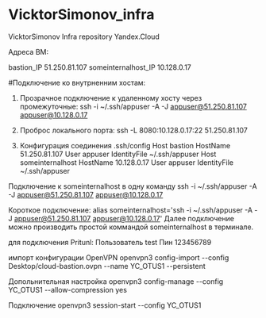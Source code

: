 # VicktorSimonov_infra
VicktorSimonov Infra repository
Yandex.Cloud

Адреса ВМ:

bastion_IP 51.250.81.107
someinternalhost_IP 10.128.0.17

#Подключение ко внутрненним хостам:
1) Прозрачное подключение к удаленному хосту через промежуточные:
  ssh -i ~/.ssh/appuser -A -J appuser@51.250.81.107 appuser@10.128.0.17

2) Проброс локального порта:
  ssh -L 8080:10.128.0.17:22 51.250.81.107

3) Конфигурация соединения .ssh/config
  Host bastion
	  HostName 51.250.81.107
	  User appuser
	  IdentityFile ~/.ssh/appuser
  Host someinternalhost
	  HostName 10.128.0.17
	  User appuser
	  IdentityFile ~/.ssh/appuser
   
Подключение к someinternalhost в одну команду ssh -i ~/.ssh/appuser -A -J appuser@51.250.81.107 appuser@10.128.0.17

Короткое подключение:
alias someinternalhost='ssh -i ~/.ssh/appuser -A -J appuser@51.250.81.107 appuser@10.128.0.17'
Далее подключение можно производить простой коммандой someinternalhost в терминале.

для подключения Pritunl:
Пользователь test
Пин 123456789

импорт конфигурации OpenVPN
openvpn3 config-import --config Desktop/cloud-bastion.ovpn --name YC_OTUS1 --persistent

Допольнительная настройка
openvpn3 config-manage --config YC_OTUS1 --allow-compression yes

Подключение
openvpn3 session-start --config YC_OTUS1



